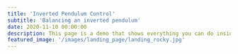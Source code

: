 ```yaml
---
title: 'Inverted Pendulum Control'
subtitle: 'Balancing an inverted pendulum'
date: 2020-11-10 00:00:00
description: This page is a demo that shows everything you can do inside portfolio and blog posts.
featured_image: '/images/landing_page/landing_rocky.jpg'
---
```

